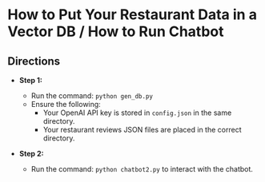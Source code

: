 # How to Put Your Restaurant Data in a Vector DB / How to Run Chatbot

## Directions

- **Step 1:** 
  - Run the command: `python gen_db.py`
  - Ensure the following:
    - Your OpenAI API key is stored in `config.json` in the same directory.
    - Your restaurant reviews JSON files are placed in the correct directory.

- **Step 2:**
  - Run the command: `python chatbot2.py` to interact with the chatbot.

